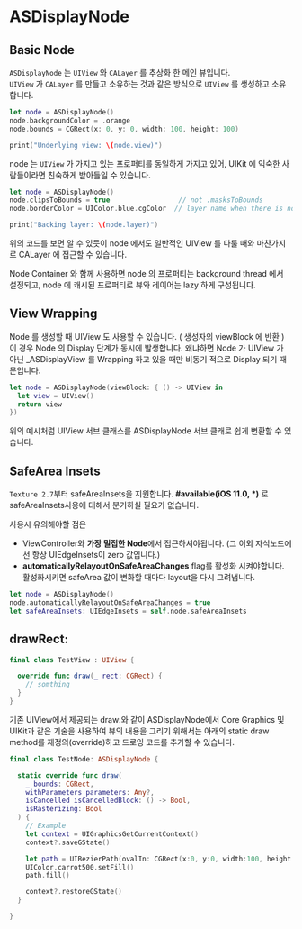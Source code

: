 # ASDisplayNode

## Basic Node

`ASDisplayNode` 는 `UIView` 와 `CALayer` 를 추상화 한 메인 뷰입니다.  
`UIView` 가 `CALayer` 를 만들고 소유하는 것과 같은 방식으로 `UIView` 를 생성하고 소유합니다.

```swift
let node = ASDisplayNode()
node.backgroundColor = .orange
node.bounds = CGRect(x: 0, y: 0, width: 100, height: 100)

print("Underlying view: \(node.view)")
```

node 는 `UIView` 가 가지고 있는 프로퍼티를 동일하게 가지고 있어, UIKit 에 익숙한 사람들이라면 친숙하게 받아들일 수 있습니다.

```swift
let node = ASDisplayNode()
node.clipsToBounds = true                 // not .masksToBounds
node.borderColor = UIColor.blue.cgColor  // layer name when there is no UIView equivalent

print("Backing layer: \(node.layer)")
```

위의 코드를 보면 알 수 있듯이 node 에서도 일반적인 UIView 를 다룰 때와 마찬가지로 CALayer 에 접근할 수 있습니다.

Node Container 와 함께 사용하면 node 의 프로퍼티는 background thread 에서 설정되고, node 에 캐시된 프로퍼티로 뷰와 레이어는 lazy 하게 구성됩니다.

## View Wrapping

Node 를 생성할 때 UIView 도 사용할 수 있습니다. \( 생성자의 viewBlock 에 반환 \)  
이 경우 Node 의 Display 단계가 동시에 발생합니다. 왜냐하면 Node 가 UIView 가 아닌 \_ASDisplayView 를 Wrapping 하고 있을 때만 비동기 적으로 Display 되기 때문입니다.

```swift
let node = ASDisplayNode(viewBlock: { () -> UIView in
  let view = UIView()
  return view
})
```

위의 예시처럼 UIView 서브 클래스를 ASDisplayNode 서브 클래로 쉽게 변환할 수 있습니다.

## SafeArea Insets

`Texture 2.7`부터 safeAreaInsets을 지원합니다. **\#available\(iOS 11.0, \*\)** 로 safeAreaInsets사용에 대해서 분기하실 필요가 없습니다.

사용시 유의해야할 점은

* ViewController와 **가장 밀접한 Node**에서 접근하셔야됩니다. \(그 이외 자식노드에선 항상 UIEdgeInsets이 zero 값입니다.\) 
* **automaticallyRelayoutOnSafeAreaChanges** flag를 활성화 시켜야합니다. 활성화시키면 safeArea 값이 변화할 때마다 layout을 다시 그려냅니다. 

```swift
let node = ASDisplayNode()
node.automaticallyRelayoutOnSafeAreaChanges = true
let safeAreaInsets: UIEdgeInsets = self.node.safeAreaInsets
```

## drawRect:

```swift
final class TestView : UIView {

  override func draw(_ rect: CGRect) {
    // somthing
  }
}
```

기존 UIView에서 제공되는 draw:와 같이 ASDisplayNode에서 Core Graphics 및 UIKit과 같은 기술을 사용하여 뷰의 내용을 그리기 위해서는 아래의 static draw method를 재정의\(override\)하고 드로잉 코드를 추가할 수 있습니다.

```swift
final class TestNode: ASDisplayNode {

  static override func draw(
    _ bounds: CGRect,
    withParameters parameters: Any?,
    isCancelled isCancelledBlock: () -> Bool,
    isRasterizing: Bool
  ) {
    // Example
    let context = UIGraphicsGetCurrentContext()
    context?.saveGState()

    let path = UIBezierPath(ovalIn: CGRect(x:0, y:0, width:100, height:100))
    UIColor.carrot500.setFill()
    path.fill()

    context?.restoreGState()
  }

}
```

